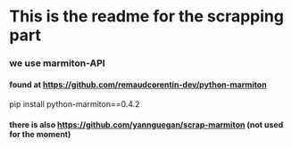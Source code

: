 # This is the readme for the scrapping part
### we use marmiton-API 
#### found at https://github.com/remaudcorentin-dev/python-marmiton
pip install python-marmiton==0.4.2
#### there is also https://github.com/yannguegan/scrap-marmiton   (not used for the moment)

